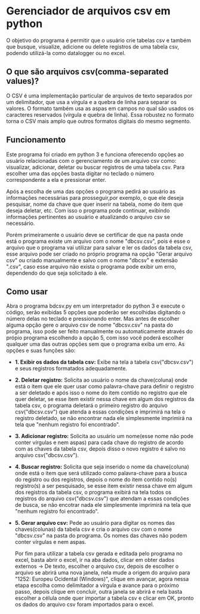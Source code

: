 # Gerenciador de arquivos csv em python
O objetivo do programa é permitir que o usuário crie tabelas csv e também que busque, visualize, adicione ou delete registros de uma tabela csv, podendo utilizá-la como datalogger ou no excel.


## O que são arquivos csv(comma-separated values)?

O CSV é uma implementação particular de arquivos de texto separados por um delimitador, que usa a vírgula e a quebra de linha para separar os valores. 
O formato também usa as aspas em campos no qual são usados os caracteres reservados (vírgula e quebra de linha). Essa robustez no formato torna o CSV mais 
amplo que outros formatos digitais do mesmo segmento.


## Funcionamento

Este programa foi criado em python 3 e funciona oferecendo opções ao usuário relacionadas com o gerenciamento de um arquivo csv 
como: visualizar, adicionar, deletar ou buscar registros de uma tabela csv. Para escolher uma das opções basta digitar no teclado o número correspondente a ela e pressionar enter.
  
   Após a escolha de uma das opções o programa pedirá ao usuário as informações necessárias para prosseguir,por exemplo, o que ele deseja pesquisar, nome da chave que quer inserir na tabela, nome do item que deseja deletar, etc. Com isso o programa pode continuar, exibindo informações pertinentes ao usuário e atualizando o arquivo csv se necessário.
   
  Porém primeiramente o usuário deve se certificar de que na pasta onde está o programa existe um arquivo com o nome "dbcsv.csv", pois é esse o arquivo que o programa vai utilizar para salvar e ler os dados da tabela csv, esse arquivo pode ser criado no próprio programa na opção "Gerar arquivo csv" ou criado manualmente e salvo com o nome "dbcsv" e extensão ".csv", caso esse arquivo não exista o programa pode exibir um erro, dependendo do que seja solicitado à ele. 

## Como usar


Abra o programa bdcsv.py em um interpretador do python 3 e execute o código, serão exibidas 5 opções que poderão ser escolhidas digitando
o número delas no teclado e pressionando enter. Mas antes de escolher alguma opção gere o arquivo csv de nome "dbcsv.csv" na pasta do programa, isso pode 
ser feito manualmente ou automaticamente através do própio programa escolhendo a opção 5, com isso você poderá escolher qualquer uma das outras opções sem
que o programa exiba um erro. As opções e suas funções são:

* **1. Exibir os dados da tabela csv:** Exibe na tela a tabela csv("dbcsv.csv") e seus registros formatados adequadamente.

* **2. Deletar registro:** Solicita ao usuário o nome da chave(coluna) onde está o item que ele quer usar como palavra-chave para definir o registro a ser deletado e 
após isso o nome do item contido no registro que ele quer deletar, se esse item existir nessa chave em algum dos registros da tabela csv, o programa deletará 
o primeiro registro do arquivo csv("dbcsv.csv") que atenda a essas condições e imprimirá na tela o registro deletado, se não encontrar nada ele simplesmente 
imprimirá na tela que "nenhum registro foi encontrado".

* **3. Adicionar registro:** Solicita ao usuário um nome(esse nome não pode conter vírgulas e nem aspas) para cada chave do registro de acordo com 
as chaves da tabela csv, depois disso o novo registro é salvo no arquivo csv("dbcsv.csv").

* **4. Buscar registro:** Solicita que seja inserido o nome da chave(coluna) onde está o item que será utilizado como palavra-chave para a busca do registro ou dos 
registros, depois o nome do item contido no(s) registro(s) a ser pesquisado, se esse item existir nessa chave em algum dos registros da 
tabela csv, o programa exibirá na tela todos os registros do arquivo csv("dbcsv.csv") que atendam a essas condições de busca, se não encotrar nada 
ele simplesmente imprimirá na tela que "nenhum registro foi encontrado".

* **5. Gerar arquivo csv:** Pede ao usuário para digitar os nomes das chaves(colunas) da tabela csv e cria o arquivo csv com o nome "dbcsv.csv" na pasta do programa.
Os nomes das chaves não podem conter vírgulas e nem aspas.

	Por fim para utilizar a tabela csv gerada e editada pelo programa no excel, basta abrir o excel, ir na aba dados, clicar em obter dados externos -> De texto,
escolher o arquivo csv, depois de escolher o arquivo se abrirá uma nova janela, nela mude a origem do arquivo para "1252: Europeu Ocidental (Windows)", clique
em avançar, agora nessa etapa escolha como delimitador a vírgula e avance para o próximo passo, depois clique em concluir, outra janela se abrirá e nela basta
escolher a célula onde quer importar a tabela csv e clicar em OK, pronto os dados do arquivo csv foram importados para o excel.

